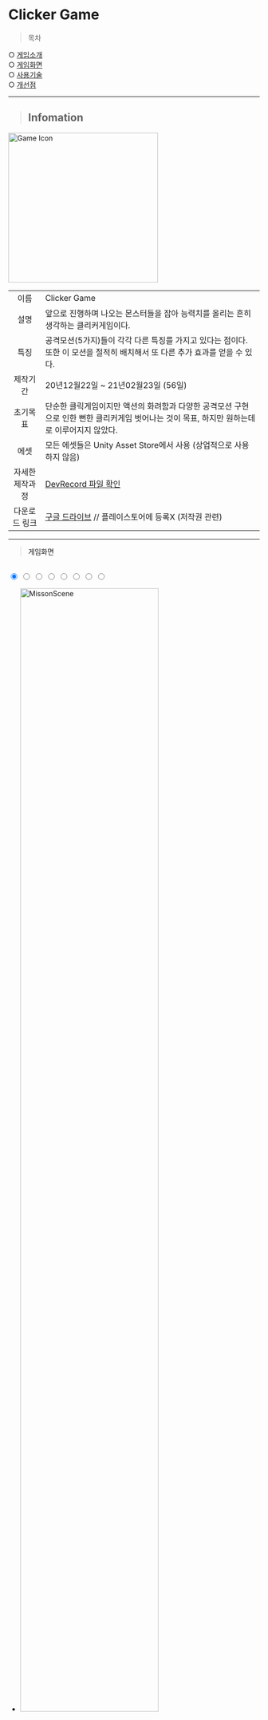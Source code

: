 <link rel="stylesheet" type="text/css" href="C.css">

# Clicker Game
> 목차

 ○ [게임소개](#Infomation) <br>
 ○ [게임화면](#게임화면)  <br>
 ○ [사용기술](#사용한-기술-및-배운점) <br>
 ○ [개선점](#개선점)

___
> ## Infomation
  <img src="Capture/After/Main.jpg" height="300" title="Game Icon">

|||
|:--:|:--|
|이름|Clicker Game|
|설명|앞으로 진행하며 나오는 몬스터들을 잡아 능력치를 올리는 흔히 생각하는 클리커게임이다.|
|특징|공격모션(5가지)들이 각각 다른 특징를 가지고 있다는 점이다. 또한 이 모션을 절적히 배치해서 또 다른 추가 효과를 얻을 수 있다.|
|제작기간| 20년12월22일 ~ 21년02월23일 (56일)|
|초기목표|단순한 클릭게임이지만 액션의 화려함과 다양한 공격모션 구현으로 인한 뻔한 클리커게임 벗어나는 것이 목표, 하지만 원하는데로 이루어지지 않았다.|
|에셋|모든 에셋들은 Unity Asset Store에서 사용 (상업적으로 사용하지 않음)|
|자세한 제작과정|[DevRecord 파일 확인](www.google.co.kr)|
|다운로드 링크|[구글 드라이브](https://drive.google.com/file/d/1wtfZB9dNxa4Bv-HKaRZXgeAvQvcxIDal/view?usp=sharing) // 플레이스토어에 등록X (저작권 관련)|
___
> <a name="test">게임화면</a>
  <br>
  <div class="slide" style="margin:0 auto;">
  <input type="radio" name="pos" id="pos1" checked>
  <input type="radio" name="pos" id="pos2">
  <input type="radio" name="pos" id="pos3">
  <input type="radio" name="pos" id="pos4">
  <input type="radio" name="pos" id="pos5">
  <input type="radio" name="pos" id="pos6">
  <input type="radio" name="pos" id="pos7">
  <input type="radio" name="pos" id="pos8"> 
  <ul>
    <li>
    <img src="Capture/Explain/1.jpg" title="MissonScene" height="76%" style="display:block;"><hr>
    - 메인화면이며 json 파일의 로딩과 페이크로딩을 사용하여 진행했다.
    </li>
    <li><img src="Capture/Explain/2.jpg" title="MissonScene" height="76%" style="display:block;"><hr>
    - 로딩이 모두 끝난후의 화면으로 본격적으로 게임을 즐길수 있는 화면이다.<br>
    - 단순히 화면을 클릭하면 몬스터를 공격하는 방식이다.<br>
    - 단점 : 초기에는 공격모션이 지정되어 있지 않아 모션이 나오지 않는다. Combo창에 가서 모션을 지정해 주어야한다.</li>
    <li><img src="Capture/Explain/3.jpg" title="MissonScene" height="76%" style="display:block;"><hr>
    - 기본 공격력, 크리티컬 확률, 자동 클릭 3가지를 업그레이드 할 수 있는 UI이다.
    </li>
    <li><img src="Capture/Explain/4.jpg" title="MissonScene" height="76%" style="display:block;"><hr>
    - 업그레이드 가능 : 녹색, 업그레이드 불가 : 빨간색<br>
    - 오른쪽 상단은 오디오의 뮤트,언뮤트이다.
    </li>
    <li><img src="Capture/Explain/5.jpg" title="MissonScene" height="76%" style="display:block;"><hr>
    - 공격모션을 추가하고 업그레이드 할 수 있는 UI<br>
    - 공격모션의 순서에 따라 숨겨진 추가 데미지 존재
    </li>
    <li><img src="Capture/Explain/6.jpg" title="MissonScene" height="76%" style="display:block;"><hr>
    - Misson을 진행하고 그에 대한 보상을 받을 수 있는 UI<br>
    - 클릭 횟수와 스테이지별 보상이 존재하며, 한번에 받을 수 있는 기능은 없다. 
    </li>
    <li><img src="Capture/Explain/7.jpg" title="MissonScene" height="76%" style="display:block;"><hr>
    - Master UI는 실험할때 사용하는 창이다. <br>
    - 게임머니를 추가할때 Increased_Money 버튼을, 몬스터를 죽일때는 Kill_Enemy를, 데이터의 초기화를 원하는 경우에는 JsonData_Reset 버튼을 사용한다.<br>
    - Kill_Enemy버튼은 오류가 발생할 수 있으니 되도록 사용하지 않는것이 좋다.
    </li>
    <li><img src="Capture/Explain/Playing.gif" title="MissonScene"  height="76%" style="display:block;">
    - 플레이화면</li>
  </ul>
  <p class="bullet">
    <label for="pos1">1</label>
    <label for="pos2">2</label>
    <label for="pos3">3</label>
    <label for="pos4">4</label>
    <label for="pos5">5</label>
    <label for="pos6">6</label>
    <label for="pos7">7</label>
    <label for="pos8">8</label>
  </p>
</div>

___
> ## 사용한 기술 및 배운점
  <div style="color: yellow; font:bold 1.2em/1em a ;">  &nbsp; 1. 오브젝트 폴링</div>
    <div>  &nbsp; &nbsp;&nbsp;&nbsp; - 가비지(쓰레기)값을 줄이기 위해 사용</div>
    <p>  &nbsp; &nbsp;&nbsp;&nbsp; - 데미지를 출력하는 부분에서 사용  </p>
  <p style="color: yellow; font:bold 1.2em/1em a;">  &nbsp;2. 싱글톤</p>
    <div>  &nbsp; &nbsp;&nbsp;&nbsp; - DataManager와 같이 통제하는 역할을 갖는 .cs파일에서 사용</div>
    <div>   &nbsp; &nbsp;&nbsp;&nbsp; - 과도한 사용은 하지 않았다. </div>
  <p style="color: yellow; font:bold 1.2em/1em a;">  &nbsp;3. json활용법  </p>
    <div>  &nbsp; &nbsp;&nbsp;&nbsp; - Json을 활요해서 데이터를 저장</div>
    <p>  &nbsp; &nbsp;&nbsp;&nbsp; - 또한 비트로 전환하므로써 일반인들이 건들일수게 보안 강화 </p>
  <p style="color: yellow; font:bold 1.2em/1em a;"> &nbsp; 4. 전처리기</p>
    <p>  &nbsp; &nbsp;&nbsp;&nbsp;- 문법 습득   </p>
  <p style="color: yellow; font:bold 1.2em/1em a;"> &nbsp; 5. 최적화 관련 작업 (profiler 사용법...)</p>
    <div>  &nbsp; &nbsp;&nbsp;&nbsp; - update를 많이 사용하면 안되는것으로 알고 있음</div>
    <p>  &nbsp; &nbsp;&nbsp;&nbsp; - Profiler를 통해서 확인은 가능했지만 최적화는 많이 이루어져 못했다.</p>

___
> ## 개선점
  <div> &nbsp;&nbsp;- 업그레이드 비용의 밸런스</div>
  <div> &nbsp;&nbsp;- 애니메이션의 최적화</div>
  <div> &nbsp;&nbsp;- Json배열 사용법</div>
  <div> &nbsp;&nbsp;- NGUI의 개선 </div>
  <div> &nbsp;&nbsp;- 스킬다양화(밸런스), json의 배열, 몬스터 오브젝트 풀링, 부활(0.12버전에서 할 예정)</div>

